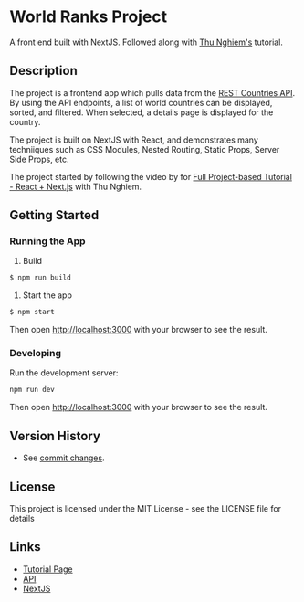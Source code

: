 # World Ranks Project

A front end built with NextJS. Followed along with [Thu Nghiem's](https://twitter.com/thunghiemdinh) tutorial.

## Description

The project is a frontend app which pulls data from the [REST Countries API](https://restcountries.eu/). By using the API endpoints, a list of world countries can be displayed, sorted, and filtered. When selected, a details page is displayed for the country.

The project is built on NextJS with React, and demonstrates many techniiques such as CSS Modules, Nested Routing, Static Props, Server Side Props, etc.

The project started by following the video by for [Full Project-based Tutorial - React + Next.js](https://youtu.be/v8o9iJU5hEA) with Thu Nghiem.

## Getting Started

### Running the App

1. Build

```bash
$ npm run build
```

1. Start the app

```bash
$ npm start
```

Then open [http://localhost:3000](http://localhost:3000) with your browser to see the result.

### Developing

Run the development server:

```bash
npm run dev
```

Then open [http://localhost:3000](http://localhost:3000) with your browser to see the result.

## Version History

- See [commit changes](https://github.com/mpetrus001/world-ranks-nextjs/commits/master).

## License

This project is licensed under the MIT License - see the LICENSE file for details

## Links

- [Tutorial Page](https://bit.ly/36JZqA1)
- [API](https://restcountries.eu/)
- [NextJS](https://nextjs.org/)
